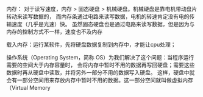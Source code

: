 内存：
对于读写速度，内存 > 固态硬盘 > 机械硬盘。机械硬盘是靠电机带动盘片转动来读写数据的，
而内存条通过电路来读写数据，电机的转速肯定没有电的传输速度（几乎是光速）快。
虽然固态硬盘也是通过电路来读写数据，但是因为与内存的控制方式不一样，速度也不及内存

载入内存：运行某软件，先将硬盘数据复制到内存中，才能让cpu处理；

操作系统（Operating System，简称 OS）为我们解决了这个问题：当程序运行需要的空间大于内存容量时，
会将内存中暂时不用的数据再写回硬盘；需要这些数据时再从硬盘中读取，并将另外一部分不用的数据写入硬盘。
这样，硬盘中就会有一部分空间用来存放内存中暂时不用的数据。这一部分空间就叫做虚拟内存（Virtual Memory